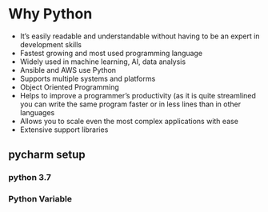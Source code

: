 # Why Python
- It’s easily readable and understandable without having to be an expert in development skills 
- Fastest growing and most used programming language 
- Widely used in machine learning, AI, data analysis 
- Ansible and AWS use Python 
- Supports multiple systems and platforms 
- Object Oriented Programming 
- Helps to improve a programmer’s productivity (as it is quite streamlined you can write the same program faster or in less lines than in other languages 
- Allows you to scale even the most complex applications with ease 
- Extensive support libraries 
## pycharm setup
### python 3.7
### Python Variable